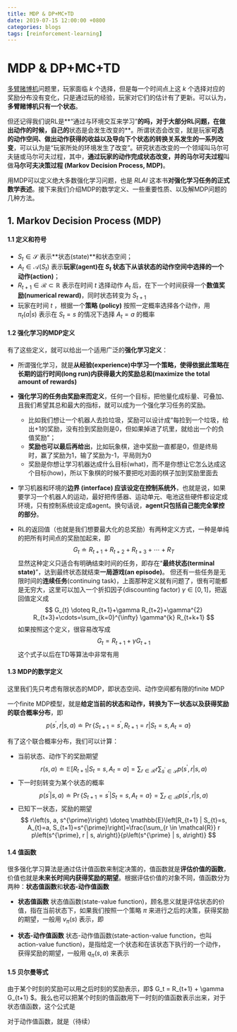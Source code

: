 ```yaml
---
title: MDP & DP+MC+TD
date: 2019-07-15 12:00:00 +0800
categories: blogs
tags: [reinforcement-learning]
---
```


# MDP & DP+MC+TD

[多臂赌博机](https://www.zybuluo.com/pluto-the-lost/note/1510806)问题里，玩家面临 $k$ 个选择，但是每一个时间点上这 $k$ 个选择对应的奖励分布没有变化，只是通过玩的经验，玩家对它们的估计有了更新。可以认为，**多臂赌博机只有一个状态**。

<!-- more -->

但还记得我们说RL是**“通过与环境交互来学习”**的吗，对于大部分RL问题，在做出动作的时候，自己的**状态是会发生改变的**。所谓状态会改变，就是玩家**可选的动作空间、做出动作获得的收益以及导向下个状态的转换关系发生的一系列改变**，可以认为是“玩家所处的环境发生了改变”。研究状态改变的一个领域叫马尔可夫链或马尔可夫过程，其中，**通过玩家的动作完成状态改变，并的马尔可夫过程**叫做**马尔可夫决策过程 (Markov Decision Process, MDP)**。

用MDP可以定义绝大多数强化学习问题，也是 *RLAI* 这本书**对强化学习任务的正式数学表述**。接下来我们介绍MDP的数学定义、一些重要性质、以及解MDP问题的几种方法。

## **1. Markov Decision Process (MDP)**

#### **1.1 定义和符号**

- $S_{t} \in \mathcal{S}$ 表示**状态(state)**和状态空间；
- $A_{t} \in \mathcal{A}\left(S_{t}\right)$ 表示**玩家(agent)**在 $S_t$ 状态下从该状态的动作空间中选择的一个**动作(action)**；
- $R_{t+1} \in \mathcal{R} \subset \mathbb{R}$ 表示在时间 $t$ 选择动作 $A_t$ 后，在下一个时间获得一个**数值奖励(numerical reward)**，同时状态转变为 $S_{t+1}$
- 玩家在时间 $t$ ，根据一个**策略 (policy)** 按照一定概率选择各个动作，用 $\pi_{t}(a | s)$ 表示在 $S_t=s$ 的情况下选择 $A_t=a$ 的概率


#### **1.2 强化学习的MDP定义**

有了这些定义，就可以给出一个适用广泛的**强化学习定义**：

- 所谓强化学习，就是**从经验(experience)中学习一个策略，使得依据此策略在长期的运行时间(long run)内获得最大的奖励总和(maximize the total amount of rewards)**

- **强化学习的任务由奖励来而定义**，任何一个目标，把他量化成标量、可叠加、且我们希望其总和最大的指标，就可以成为一个强化学习任务的奖励。
    - 比如我们想让一个机器人去捡垃圾，奖励可以设计成“每捡到一个垃圾，给出+1的奖励，没有捡到奖励则是0，但如果掉进了坑里，就给出一个的负值奖励”；
    - **奖励也可以最后再给出**，比如玩象棋，途中奖励一直都是0，但是终局时，赢了奖励为1，输了奖励为-1，平局则为0
    - 奖励是你想让学习机器达成什么目标(what)，而不是你想让它怎么达成这个目标(how)，所以下象棋的时候不要把吃对面的棋子加到奖励里面去

- 学习机器和环境的**边界 (interface) 应该设定在控制系统外**，也就是说，如果要学习一个机器人的运动，最好把传感器、运动单元、电池这些硬件都设定成环境，只有控制系统设定成agent。换句话说，**agent只包括自己能完全掌控的部分**。

- RL的返回值（也就是我们想要最大化的总奖励）有两种定义方式，一种是单纯的把所有时间点的奖励加起来，即
$$
G_{t} \doteq R_{t+1}+R_{t+2}+R_{t+3}+\cdots+R_{T}
$$
显然这种定义只适合有明确结束时间的任务，即存在“**最终状态(terminal state)**”，达到最终状态就结束**一局游戏(an episode)**。
但还有一些任务是无限时间的**连续任务**(continuing task)，上面那种定义就有问题了，很有可能都是无穷大，这里可以加入一个折扣因子(discounting factor) $\gamma \in [0,1]$，把返回值定义成
$$
G_{t} \doteq R_{t+1}+\gamma R_{t+2}+\gamma^{2} R_{t+3}+\cdots=\sum_{k=0}^{\infty} \gamma^{k} R_{t+k+1}
$$
如果按照这个定义，很容易改写成
$$
G_t = R_{t+1} + \gamma G_{t+1}
$$
这个式子以后在TD等算法中非常有用


#### **1.3 MDP的数学定义**

这里我们先只考虑有限状态的MDP，即状态空间、动作空间都有限的finite MDP

一个finite MDP模型，就是**给定当前的状态和动作，转换为下一状态以及获得奖励的联合概率分布**，即
$$
p\left(s^{\prime}, r | s, a\right) \doteq \operatorname{Pr}\left\{S_{t+1}=s^{\prime}, R_{t+1}=r | S_{t}=s, A_{t}=a\right\}
$$

有了这个联合概率分布，我们可以计算：

- 当前状态、动作下的奖励期望
$$
r(s, a) \doteq \mathbb{E}\left[R_{t+1} | S_{t}=s, A_{t}=a\right]=\sum_{r \in \mathcal{R}} r \sum_{s^{\prime} \in \mathcal{S}} p\left(s^{\prime}, r | s, a\right)
$$
- 下一时刻转变为某个状态的概率
$$
p\left(s^{\prime} | s, a\right) \doteq \operatorname{Pr}\left\{S_{t+1}=s^{\prime} | S_{t}=s, A_{t}=a\right\}=\sum_{r \in \mathcal{R}} p\left(s^{\prime}, r | s, a\right)
$$
- 已知下一状态，奖励的期望
$$
r\left(s, a, s^{\prime}\right) \doteq \mathbb{E}\left[R_{t+1} | S_{t}=s, A_{t}=a, S_{t+1}=s^{\prime}\right]=\frac{\sum_{r \in \mathcal{R}} r p\left(s^{\prime}, r | s, a\right)}{p\left(s^{\prime} | s, a\right)}
$$

#### **1.4 值函数**

很多强化学习算法是通过估计值函数来制定决策的，值函数就是**评估价值的函数**，价值也就是**未来长时间内获得奖励的期望**。根据评估价值的对象不同，值函数分为两种：**状态值函数**和**状态-动作值函数**

- **状态值函数**
状态值函数(state-value function)，顾名思义就是评估状态的价值，指在当前状态下，如果我们按照一个策略 $\pi$ 来进行之后的决策，获得奖励的期望，一般用 $v_{\pi}(s)$ 表示，即

- **状态-动作值函数**
状态-动作值函数(state-action-value function，也叫action-value function)，是指给定一个状态和在该状态下执行的一个动作，获得奖励的期望，一般用 $q_{\pi}(s,a)$ 来表示

#### **1.5 贝尔曼等式**
由于某个时刻的奖励可以用之后时刻的奖励表示，即$
G_t = R_{t+1} + \gamma G_{t+1}
$。我么也可以把某个时刻的值函数用下一时刻的值函数表示出来，对于状态值函数，这个公式是

对于动作值函数，就是（待续）



